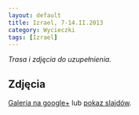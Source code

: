 ```yaml
---
layout: default
title: Izrael, 7-14.II.2013
category: Wycieczki
tags: [Izrael]
---
```


*Trasa i zdjęcia do uzupełnienia.*

Zdjęcia
-------

[Galeria na google+](https://plus.google.com/photos/+TomekKobyli%C5%84ski/albums/5845132875596576641) lub
[pokaz slajdów](https://plus.google.com/photos/+TomekKobyli%C5%84ski/albums/5845132875596576641/5845132906108084866?pid=5845132906108084866&oid=%2BTomekKobyli%C5%84ski).

